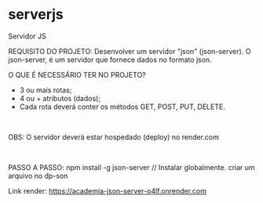 # serverjs
Servidor JS

REQUISITO DO PROJETO:
Desenvolver um servidor "json" (json-server). O json-server, é um servidor que fornece dados no formato json.
<br>

O QUE É NECESSÁRIO TER NO PROJETO?
- 3 ou mais rotas;
- 4 ou + atributos (dados);
- Cada rota deverá conter os métodos GET, POST, PUT, DELETE.

<br>

OBS:
O servidor deverá estar hospedado (deploy) no render.com

<br>

PASSO A PASSO:
npm install -g json-server // Instalar globalmente. criar um arquivo no dp-son


Link render:  https://academia-json-server-o4lf.onrender.com
